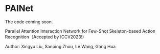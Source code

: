 # PAINet
The code coming soon.

Parallel Attention Interaction Network for Few-Shot Skeleton-based Action Recognition（Accepted by ICCV2023!)
 
Author: Xingyu Liu, Sanping Zhou, Le Wang, Gang Hua
